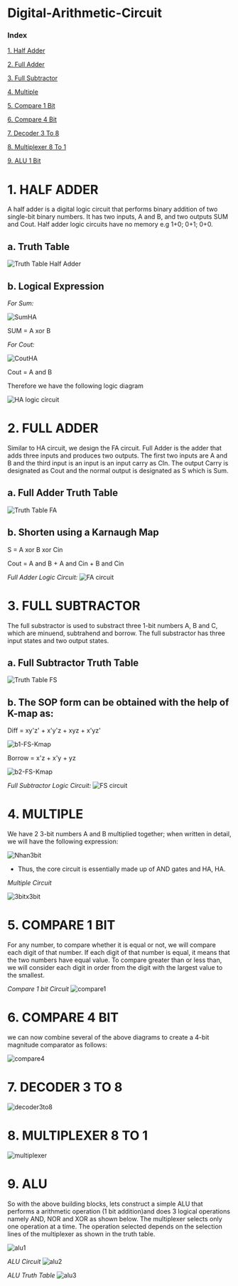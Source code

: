 # Digital-Arithmetic-Circuit
### Index
[1. Half Adder](#HalfAdder)

[2. Full Adder](#FullAdder)

[3. Full Subtractor](#FullSubtractor)

[4. Multiple](#Multiple)

[5. Compare 1 Bit](#Compare1)

[6. Compare 4 Bit](#Compare4)

[7. Decoder 3 To 8](#Decoder)

[8. Multiplexer 8 To 1](#Multiplexer)

[9. ALU 1 Bit](#ALU)

<a name="HalfAdder"></a>
# **1. HALF ADDER**

A half adder is a digital logic circuit that performs binary addition of two single-bit binary numbers. It has two inputs, A and B, and two outputs SUM and Cout. Half adder logic circuits have no memory e.g 1+0; 0+1; 0+0.

## **a. Truth Table**

![Truth Table Half Adder](https://media.geeksforgeeks.org/wp-content/cdn-uploads/gq/2015/07/ha_truth-300x235.png)

## **b. Logical Expression**

*For Sum:*

![SumHA](https://media.geeksforgeeks.org/wp-content/uploads/20211017121522/xorkmap.jpg)

SUM = A xor B

*For Cout:*

![CoutHA](https://media.geeksforgeeks.org/wp-content/uploads/20211017125041/Inkedandkmap1-200x155.jpg)

Cout = A and B

Therefore we have the following logic diagram

![HA logic cỉrcuit](https://scontent.fsgn5-3.fna.fbcdn.net/v/t1.15752-9/458491565_1306045800802605_8083061287312802539_n.png?_nc_cat=104&ccb=1-7&_nc_sid=9f807c&_nc_ohc=JRbxdziXYCoQ7kNvgFkw--G&_nc_ht=scontent.fsgn5-3.fna&oh=03_Q7cD1QEaBdBqNBJYABLrSIzT_UYOL_HxkQmLnDagvodO2vSNjQ&oe=6701D854)

<a name="FullAdder"></a>
# **2. FULL ADDER**

Similar to HA circuit, we design the FA circuit. Full Adder is the adder that adds three inputs and produces two outputs. The first two inputs are A and B and the third input is an input is an input carry as CIn. The output Carry is designated as Cout and the normal output is designated as S which is Sum.

## **a. Full Adder Truth Table**

![Truth Table FA](https://media.geeksforgeeks.org/wp-content/uploads/2-41.jpg)

## **b. Shorten using a Karnaugh Map**

S = A xor B xor Cin

Cout = A and B + A and Cin + B and Cin

*Full Adder Logic Circuit:*
![FA circuit](https://scontent.fsgn5-3.fna.fbcdn.net/v/t1.15752-9/457144476_2285165731823601_1387343090934048772_n.png?_nc_cat=104&ccb=1-7&_nc_sid=9f807c&_nc_ohc=dR2cok22UPIQ7kNvgGKe3bb&_nc_ht=scontent.fsgn5-3.fna&oh=03_Q7cD1QEnBzCQaQMtrCCKY1pZ8vz49XNDAwa_e1_Bue6v2pAqaw&oe=6701DA0D)

<a name="FullSubtractor"></a>
# **3. FULL SUBTRACTOR**

The full substractor is used to substract three 1-bit numbers A, B and C, which are minuend, subtrahend and borrow. The full substractor has three input states and two output states.

## **a. Full Subtractor Truth Table**

![Truth Table FS](https://javatpoint-images.s3.eu-north-1.amazonaws.com/tutorial/digital-electronics/images/full-subtractor2.png)

## **b. The SOP form can be obtained with the help of K-map as:**

Diff = xy'z' + x'y'z + xyz + x'yz'

![b1-FS-Kmap](https://javatpoint-images.s3.eu-north-1.amazonaws.com/tutorial/digital-electronics/images/full-subtractor3.png)

Borrow = x'z + x'y + yz

![b2-FS-Kmap](https://javatpoint-images.s3.eu-north-1.amazonaws.com/tutorial/digital-electronics/images/full-subtractor4.png)

*Full Subtractor Logic Circuit:*
![FS circuit](https://scontent-hkg1-2.xx.fbcdn.net/v/t1.15752-9/457804709_1463741020972293_4370423759960450823_n.png?_nc_cat=104&ccb=1-7&_nc_sid=9f807c&_nc_ohc=AWt0KGJ-GQIQ7kNvgGSoOU5&_nc_ht=scontent-hkg1-2.xx&oh=03_Q7cD1QF9nrF1-YmDzkgvSzFDt7aVhrvG1-sDZzlmYu-LDf0maw&oe=67039691)

<a name="Multiple"></a>
# **4. MULTIPLE**

We have 2 3-bit numbers A and B multiplied together; when written in detail, we will have the following expression:
                    
![Nhan3bit](https://scontent.fsgn5-5.fna.fbcdn.net/v/t1.15752-9/457045366_511072454852020_4928722400135118881_n.png?_nc_cat=100&ccb=1-7&_nc_sid=9f807c&_nc_ohc=_f_jr6IQaUoQ7kNvgGQ9Mi1&_nc_ht=scontent.fsgn5-5.fna&_nc_gid=A61akp7U-4AHP7jeYer-R9X&oh=03_Q7cD1QE-WV51LRWnrfRHpY3-UBeh3D3FZkkfDNm7lWqoqqVi6w&oe=67046A85)                

* Thus, the core circuit is essentially made up of AND gates and HA, HA.

*Multiple Circuit*

![3bitx3bit](https://scontent.fsgn5-14.fna.fbcdn.net/v/t1.15752-9/456195483_1467870113920365_6514698370964321352_n.png?_nc_cat=101&ccb=1-7&_nc_sid=9f807c&_nc_ohc=TTOTrfScQk4Q7kNvgE8fxf_&_nc_ht=scontent.fsgn5-14.fna&oh=03_Q7cD1QFAM2VyxSloXtCh0RzpNqgxoqDDeU7EXGqAnp-XkTKvcg&oe=67047E57)

<a name="Compare1"></a>
# **5. COMPARE 1 BIT**

For any number, to compare whether it is equal or not, we will compare each digit of that number. If each digit of that number is equal, it means that the two numbers have equal value. To compare greater than or less than, we will consider each digit in order from the digit with the largest value to the smallest.

*Compare 1 bit Circuit*
![compare1](https://scontent.fsgn5-3.fna.fbcdn.net/v/t1.15752-9/458196172_559690066388888_5164151413470968349_n.png?_nc_cat=104&ccb=1-7&_nc_sid=9f807c&_nc_ohc=da_-c_XS_SQQ7kNvgGgie-7&_nc_ht=scontent.fsgn5-3.fna&_nc_gid=ANoXD5dcPcNDEEmnLiHGs8T&oh=03_Q7cD1QFPH36a6_E-I4Jn-W2u4PfYCMYgh44vPn6XYQtzA0xB2g&oe=6705F4EE)

<a name="Compare4"></a>
# **6. COMPARE 4 BIT**

we can now combine several of the above diagrams to create a 4-bit magnitude comparator as follows:

![compare4](https://scontent.fsgn5-10.fna.fbcdn.net/v/t1.15752-9/458979673_1491145984904738_5871116225442271876_n.png?_nc_cat=110&ccb=1-7&_nc_sid=9f807c&_nc_ohc=9nXPG4qUUPoQ7kNvgHDjJ_W&_nc_ht=scontent.fsgn5-10.fna&oh=03_Q7cD1QHviwuMeogrRDI1-vKf5eAYxMLotO5LvpbFPq9NCCIcxA&oe=67060D40)

<a name="Decoder"></a>
# **7. DECODER 3 TO 8**

![decoder3to8](https://scontent.fsgn5-15.fna.fbcdn.net/v/t1.15752-9/457692844_867126752050703_9208880706017987484_n.png?_nc_cat=111&ccb=1-7&_nc_sid=9f807c&_nc_ohc=8Ct75TpIFXwQ7kNvgETFwV6&_nc_ht=scontent.fsgn5-15.fna&_nc_gid=AllyDnaM-imU6YJpmS1iHVf&oh=03_Q7cD1QHvlTZnruRUtY-YGV1D_cpNHR8HxOrsrUsrj13oDWT59Q&oe=6705FF53)

<a name="Multiplexer"></a>
# **8. MULTIPLEXER 8 TO 1**

![multiplexer](https://scontent.fsgn5-14.fna.fbcdn.net/v/t1.15752-9/458296681_8553664454643727_8452078112003587354_n.png?_nc_cat=101&ccb=1-7&_nc_sid=9f807c&_nc_ohc=sdzihsK728MQ7kNvgFQAY75&_nc_ht=scontent.fsgn5-14.fna&_nc_gid=Az-HkYOTNo8iqmHgADR-cD5&oh=03_Q7cD1QENrNSnXYwuqKBKhTU0vCVTRzP0WS-mQuDdu27AikfkFg&oe=6705F488)

<a name="ALU"></a>
# **9. ALU**

So with the above building blocks, lets construct a simple ALU that performs a arithmetic operation (1 bit addition)and does 3 logical operations namely AND, NOR and XOR as shown below. The multiplexer selects only one operation at a time. The operation selected depends on the selection lines of the multiplexer as shown in the truth table.

![alu1](https://exploreembedded.com/wiki/images/e/e9/1bitALU.jpg)

*ALU Circuit*
![alu2](https://scontent.fsgn5-12.fna.fbcdn.net/v/t1.15752-9/457785909_1241925493472196_806310001883413232_n.png?_nc_cat=103&ccb=1-7&_nc_sid=9f807c&_nc_ohc=3n8_uzVbWAEQ7kNvgGK50ji&_nc_ht=scontent.fsgn5-12.fna&_nc_gid=ALcxF1bB2btNUPllEy76szo&oh=03_Q7cD1QF1gk2zctlPa_E50NmxWEgpyLokSy2eyNypmq-2gZc7QQ&oe=6706121B)

*ALU Truth Table*
![alu3](https://scontent.fsgn5-15.fna.fbcdn.net/v/t1.15752-9/457815829_824542243190949_9182000988480758966_n.png?_nc_cat=111&ccb=1-7&_nc_sid=9f807c&_nc_ohc=TvrIu6YWfVcQ7kNvgFMdY5g&_nc_ht=scontent.fsgn5-15.fna&_nc_gid=AUJc6GcWxwO87UPPTS4jkcY&oh=03_Q7cD1QEOiz9fGgfnp8tlsNAgxmtCuvVru8H8dKwjqcqvJSSvUQ&oe=67060CCC)
